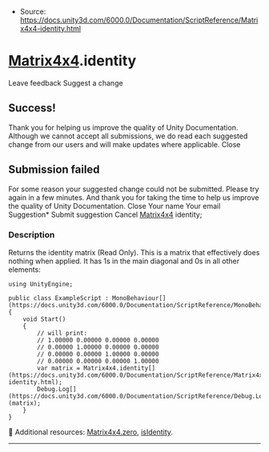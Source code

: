 * Source: https://docs.unity3d.com/6000.0/Documentation/ScriptReference/Matrix4x4-identity.html

#  [Matrix4x4](https://docs.unity3d.com/6000.0/Documentation/ScriptReference/Matrix4x4.html).identity
Leave feedback
Suggest a change
## Success!
Thank you for helping us improve the quality of Unity Documentation. Although we cannot accept all submissions, we do read each suggested change from our users and will make updates where applicable.
Close
## Submission failed
For some reason your suggested change could not be submitted. Please <a>try again</a> in a few minutes. And thank you for taking the time to help us improve the quality of Unity Documentation.
Close
Your name Your email Suggestion* Submit suggestion
Cancel
[Matrix4x4](https://docs.unity3d.com/6000.0/Documentation/ScriptReference/Matrix4x4.html) identity; 
### Description
Returns the identity matrix (Read Only).
This is a matrix that effectively does nothing when applied. It has 1s in the main diagonal and 0s in all other elements:
```
using UnityEngine;  
  
public class ExampleScript : MonoBehaviour[](https://docs.unity3d.com/6000.0/Documentation/ScriptReference/MonoBehaviour.html)
{
    void Start()
    {
        // will print:
        // 1.00000 0.00000 0.00000 0.00000
        // 0.00000 1.00000 0.00000 0.00000
        // 0.00000 0.00000 1.00000 0.00000
        // 0.00000 0.00000 0.00000 1.00000
        var matrix = Matrix4x4.identity[](https://docs.unity3d.com/6000.0/Documentation/ScriptReference/Matrix4x4-identity.html);
        Debug.Log[](https://docs.unity3d.com/6000.0/Documentation/ScriptReference/Debug.Log.html)(matrix);
    }
}

```

Additional resources: [Matrix4x4.zero](https://docs.unity3d.com/6000.0/Documentation/ScriptReference/Matrix4x4-zero.html), [isIdentity](https://docs.unity3d.com/6000.0/Documentation/ScriptReference/Matrix4x4-isIdentity.html).
* * *
